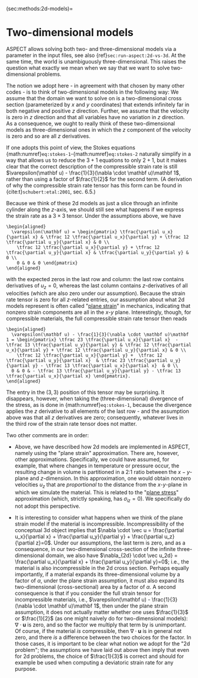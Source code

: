 (sec:methods:2d-models)=
# Two-dimensional models

ASPECT allows solving both two- and three-dimensional models via a parameter in the input files, see also {ref}`sec:run-aspect:2d-vs-3d`.
At the same time, the world is unambiguously three-dimensional.
This raises the question what exactly we mean when we say that we want to solve two-dimensional problems.

The notion we adopt here - in agreement with that chosen by many other codes - is to think of two-dimensional models in the following way: We assume that the domain we want to solve on is a two-dimensional cross section (parameterized by $x$ and $y$ coordinates) that extends infinitely far in both negative and positive $z$ direction.
Further, we assume that the velocity is zero in $z$ direction and that all variables have no variation in $z$ direction.
As a consequence, we ought to really think of these two-dimensional models as three-dimensional ones in which the $z$ component of the velocity is zero and so are all $z$ derivatives.

If one adopts this point of view, the Stokes equations {math:numref}`eq:stokes-1`-{math:numref}`eq:stokes-2` naturally simplify in a way that allows us to reduce the $3+1$ equations to only $2+1$, but it makes clear that the correct description of the compressible strain rate is still $\varepsilon(\mathbf u) - \frac{1}{3}(\nabla \cdot \mathbf u)\mathbf 1$, rather than using a factor of $\frac{1}{2}$ for the second term.
(A derivation of why the compressible strain rate tensor has this form can be found in {cite:t}`schubert:etal:2001`, sec. 6.5.)

Because we think of these 2d models as just a slice through an infinite cylinder along the $z$-axis, we should still see what happens if we express the strain rate as a $3\times 3$ tensor. Under the assumptions above, we have
```{math}
\begin{aligned}
  \varepsilon(\mathbf u) = \begin{pmatrix} \tfrac{\partial u_x}{\partial x} & \tfrac 12 \tfrac{\partial u_x}{\partial y} + \tfrac 12 \tfrac{\partial u_y}{\partial x} & 0 \\
    \tfrac 12 \tfrac{\partial u_x}{\partial y} + \tfrac 12 \tfrac{\partial u_y}{\partial x} & \tfrac{\partial u_y}{\partial y} & 0 \\
    0 & 0 & 0 \end{pmatrix}
\end{aligned}
```
with the expected zeros in the last row and column: the last row contains derivatives of $u_z=0$, whereas the last column contains $z$-derivatives of all velocities (which are also zero under our assumption). Because the strain rate tensor is zero for all $z$-related entries, our assumption about what 2d models represent is often called "[plane strain](https://en.wikipedia.org/wiki/Infinitesimal_strain_theory#Plane_strain)" in mechanics, indicating that nonzero strain components are all in the $x$-$y$ plane. Interestingly, though, for compressible materials, the full compressible strain rate tensor then reads
```{math}
\begin{aligned}
  \varepsilon(\mathbf u) - \frac{1}{3}(\nabla \cdot \mathbf u)\mathbf 1 = \begin{pmatrix} \tfrac 23 \tfrac{\partial u_x}{\partial x}  - \tfrac 13 \tfrac{\partial u_y}{\partial y} & \tfrac 12 \tfrac{\partial u_x}{\partial y} + \tfrac 12 \tfrac{\partial u_y}{\partial x} & 0 \\
    \tfrac 12 \tfrac{\partial u_x}{\partial y} +  \tfrac 12 \tfrac{\partial u_y}{\partial x}  & \tfrac 23 \tfrac{\partial u_y}{\partial y} - \tfrac 13 \tfrac{\partial u_x}{\partial x}  & 0 \\
  0 & 0 & - \tfrac 13 \tfrac{\partial u_y}{\partial y} - \tfrac 13 \tfrac{\partial u_x}{\partial x} \end{pmatrix}.
\end{aligned}
```
The entry in the $(3,3)$ position of this tensor may be surprising.
It disappears, however, when taking the (three-dimensional) divergence of the stress, as is done in {math:numref}`eq:stokes-1`, because the divergence applies the $z$ derivative to all elements of the last row - and the assumption above was that all $z$ derivatives are zero; consequently, whatever lives in the third row of the strain rate tensor does not matter.

Two other comments are in order:

* Above, we have described how 2d models are implemented in ASPECT, namely using the "plane strain" approximation. There are, however, other approximations. Specifically, we could have assumed, for example, that where changes in temperature or pressure occur, the resulting change in volume is partitioned in a 2:1 ratio between the $x-y$-plane and $z$-dimension. In this approximation, one would obtain nonzero velocities $u_z$ that are *proportional* to the distance from the $x$-$y$-plane in which we simulate the material. This is related to the "[plane stress](https://en.wikipedia.org/wiki/Plane_stress)" approximation (which, strictly speaking, has $\sigma_{iz}=0$). We specifically do not adopt this perspective.

* It is interesting to consider what happens when we think of the plane strain model if the material is incompressible. Incompressibility of the conceptual 3d object implies that $\nabla \cdot \vec u = \frac{\partial u_x}{\partial x} + \frac{\partial u_y}{\partial y} + \frac{\partial u_z}{\partial z}=0$. Under our assumptions, the last term is zero, and as a consequence, in our two-dimensional cross-section of the infinite three-dimensional domain, we also have $\nabla_{2d} \cdot \vec u_2d} = \frac{\partial u_x}{\partial x} + \frac{\partial u_y}{\partial y}=0$; i.e., the material is also incompressible in the 2d cross section. Perhaps equally importantly, if a material expands its three-dimensional volume by a factor of $\alpha$, under the plane strain assumption, it must also expand its two-dimensional (cross-sectional) area by a factor of $\alpha$. A second consequence is that if you consider the full strain tensor for incompressible materials, i.e., $\varepsilon(\mathbf u) - \frac{1}{3}(\nabla \cdot \mathbf u)\mathbf 1$, then under the plane strain assumption, it does not actually matter whether one uses $\frac{1}{3}$ or $\frac{1}[2}$ (as one might naively do for two-dimensional models): $\nabla \cdot \mathbf u$ is zero, and so the factor we multiply that term by is unimportant. Of course, if the material *is* compressible, then $\nabla \cdot \mathbf u$ is in general not zero, and there *is* a difference between the two choices for the factor. In those cases, it is important to be clear what notion we adopt for the "2d problem"; the assumptions we have laid out above then imply that even for 2d problems, the choice of $\frac{1}{3}$ is correct and should for example be used when computing a deviatoric strain rate for any purpose.
